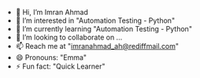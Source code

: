 - 👋 Hi, I’m Imran Ahmad
- 👀 I’m interested in "Automation Testing - Python"
- 🌱 I’m currently learning "Automation Testing - Python"
- 💞️ I’m looking to collaborate on ...
- 📫 Reach me at "imranahmad_ah@rediffmail.com"
- 😄 Pronouns: "Emma"
- ⚡ Fun fact: "Quick Learner"

<!---
imranc07/imranc07 is a ✨ special ✨ repository because its `README.md` (this file) appears on your GitHub profile.
You can click the Preview link to take a look at your changes.
--->
